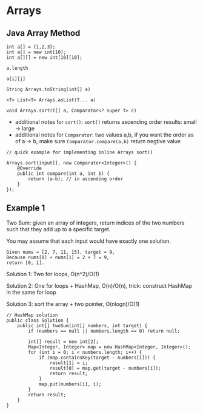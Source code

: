 # Arrays

## Java Array Method

```
int a[] = {1,2,3};
int a[] = new int[10];
int a[][] = new int[10][10];

a.length

a[i][j]

String Arrays.toString(int[] a)

<T> List<T> Arrays.asList(T... a)

void Arrays.sort(T[] a, Comparator<? super T> c)
```

- additional notes for `sort()`: `sort()` returns ascending order results: small -> large
- additional notes for `Comparator`: two values a,b, if you want the order as of a -> b, make sure `Comparator.compare(a,b)` return negtive value


```
// quick example for implementing inline Arrays sort()

Arrays.sort(input[], new Comparator<Integer>() {
    @Override
    public int compare(int a, int b) {
        return (a-b); // in ascending order
    }
});
```

## Example 1

Two Sum: given an array of integers, return indices of the two numbers such that they add up to a specific target.

You may assume that each input would have exactly one solution.
```
Given nums = [2, 7, 11, 15], target = 9,
Because nums[0] + nums[1] = 2 + 7 = 9,
return [0, 1].
```

Solution 1: Two for loops, O(n^2)/O(1)

Solution 2: One for loops + HashMap, O(n)/O(n), trick:  construct HashMap in the same for loop

Solution 3: sort the array + two pointer, O(nlogn)/O(1)

```
// HashMap solution
public class Solution {
	public int[] twoSum(int[] numbers, int target) {
		if (numbers == null || numbers.length == 0) return null;
		
		int[] result = new int[2];
		Map<Integer, Integer> map = new HashMap<Integer, Integer>();
		for (int i = 0; i < numbers.length; i++) {
			if (map.containsKey(target - numbers[i])) {
				result[1] = i;
				result[0] = map.get(target - numbers[i]);
				return result;
			}
			map.put(numbers[i], i);
		}
		return result;
	}
}
```
